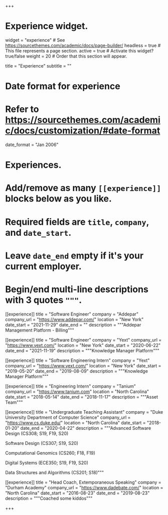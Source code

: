 +++
# Experience widget.
widget = "experience"  # See https://sourcethemes.com/academic/docs/page-builder/
headless = true  # This file represents a page section.
active = true  # Activate this widget? true/false
weight = 20  # Order that this section will appear.

title = "Experience"
subtitle = ""

# Date format for experience
#   Refer to https://sourcethemes.com/academic/docs/customization/#date-format
date_format = "Jan 2006"

# Experiences.
#   Add/remove as many `[[experience]]` blocks below as you like.
#   Required fields are `title`, `company`, and `date_start`.
#   Leave `date_end` empty if it's your current employer.
#   Begin/end multi-line descriptions with 3 quotes `"""`.
[[experience]]
  title = "Software Engineer"
  company = "Addepar"
  company_url = "https://www.addepar.com/"
  location = "New York"
  date_start = "2021-11-29"
  date_end = ""
  description = """Addepar Management Platform - Billing"""

[[experience]]
  title = "Software Engineer"
  company = "Yext"
  company_url = "https://www.yext.com/"
  location = "New York"
  date_start = "2020-06-22"
  date_end = "2021-11-19"
  description = """Knowledge Manager Platform"""


[[experience]]
  title = "Software Engineering Intern"
  company = "Yext"
  company_url = "https://www.yext.com/"
  location = "New York"
  date_start = "2019-05-20"
  date_end = "2019-08-09"
  description = """Knowledge Manager Platform"""

[[experience]]
  title = "Engineering Intern"
  company = "Tanium"
  company_url = "https://www.tanium.com"
  location = "North Carolina"
  date_start = "2018-05-14"
  date_end = "2018-11-17"
  description = """Asset Team"""

[[experience]]
  title = "Undergraduate Teaching Assistant"
  company = "Duke University Department of Computer Science"
  company_url = "https://www.cs.duke.edu/"
  location = "North Carolina"
  date_start = "2018-01-20"
  date_end = "2020-04-22"
  description = """Advanced Software Design (CS308; S19, F19, S20)

Software Design (CS307; S19, S20)

Computational Genomics (CS260; F18, F19)

Digital Systems (ECE350; S19, F19, S20)

Data Structures and Algorithms (CS201; S18)"""

[[experience]]
  title = "Head Coach, Extemporaneous Speaking"
  company = "Durham Academy"
  company_url = "https://www.dadebate.com/"
  location = "North Carolina"
  date_start = "2016-08-23"
  date_end = "2019-08-23"
  description = """Coached some kiddos"""

+++
